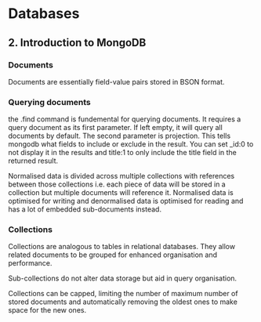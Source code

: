 # Databases

## 2. Introduction to MongoDB

### Documents
Documents are essentially field-value pairs stored in BSON format. 

### Querying documents

the .find command is fundemental for querying documents. It requires a query document as its first parameter. If left empty, it will query all documents by default. The second parameter is projection. This tells mongodb what fields to include or exclude in the result. You can set _id:0 to not display it in the results and title:1 to only include the title field in the returned result. 

Normalised data is divided across multiple collections with references between those collections i.e. each piece of data will be stored in a collection but multiple documents will reference it. Normalised data is optimised for writing and denormalised data is optimised for reading and has a lot of embedded sub-documents instead.

### Collections
Collections are analogous to tables in relational databases. They allow related documents to be grouped for enhanced organisation and performance. 

Sub-collections do not alter data storage but aid in query organisation.

Collections can be capped, limiting the number of maximum number of stored documents and automatically removing the oldest ones to make space for the new ones.  

